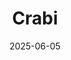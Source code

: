 ---  
layout: startup_page  
title: "Crabi"  
id: "crabi.com"  
permalink: "/crabicrabi.com06052025/"  
website: "https://www.crabi.com/"  
funding_round: ""  
funding_amount: "$13.6M"  
investors: "Kaszek, IGNIA, 30N Ventures, Redwood Ventures, Carao Ventures, Azuro Capital, Newtopia VC, and other investors"  
about: "Crabi is a full-stack digital car insurance company aiming to make coverage more accessible, transparent, and affordable across Mexico. They offer instant, mobile-first insurance experiences by combining proprietary underwriting models, AI-powered operations, and end-to-end infrastructure. Crabi integrates directly into the workflows of brokers, dealerships, and lenders to redefine how drivers in Mexico get insured."  
markets: "Insurtech, Auto Insurance, Insurance, InsurTech, FinTech, Big Data, Artificial Intelligence & Machine Learning"  
hq: "Mexico City, Mexico"  
founded_year: "2016"  
linkedin: "https://www.linkedin.com/company/crabi/"  
twitter: ""  
instagram: ""  
facebook: "https://www.facebook.com/crabi.autoseguros"  
crunchbase: "https://www.crunchbase.com/organization/crabi-autoseguros"  
pitchbook: "https://pitchbook.com/profiles/company/267138-55"  

date_display: "05-Jun-2025"  
date: "2025-06-05"

# SEO Optimization  
meta_title: "Crabi -  Funding ($13.6M)"  
meta_description: "Crabi, Crabi is a full-stack digital car insurance company aiming to make coverage more accessible, transparent, and affordable across Mexico. They offer ins..."  
meta_keywords: "Crabi, Insurtech, Auto Insurance, Insurance, InsurTech, FinTech, Big Data, Artificial Intelligence & Machine Learning,  funding"  
canonical_url: "https://startup.projectstartups.com/crabicrabi.com06052025/"  
---
